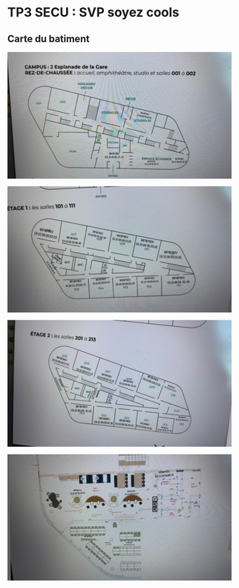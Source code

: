 # TP3 SECU : SVP soyez cools

## Carte du batiment

![Carte de tout le batiment1](/TP3/captures/batiment_ynov.jpg)  

![Carte de tout le batiment2](/TP3/captures/batiment_ynov_2.jpg)  

![Carte de tout le batiment3](/TP3/captures/batiment_ynov_3.jpg)  

![Carte de tout le batiment4](/TP3/captures/batiment_ynov_4.jpg)

